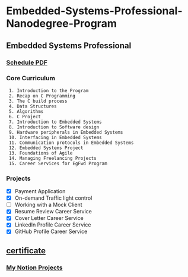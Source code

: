 # Embedded-Systems-Professional-Nanodegree-Program
## Embedded Systems Professional
### [Schedule PDF](https://drive.google.com/file/d/13_fVuwgbhx2a5_Le9_0hy9-sOP0bD_HB/view?usp=sharing)
   
   ### Core Curriculum
     1. Introduction to the Program
     2. Recap on C Programming
     3. The C build process
     4. Data Structures
     5. Algorithms
     6. C Project
     7. Introduction to Embedded Systems
     8. Introduction to Software design
     9. Hardware peripherals in Embedded Systems
     10. Interfacing in Embedded Systems
     11. Communication protocols in Embedded Systems
     12. Embedded Systems Project
     13. Foundations of Agile
     14. Managing Freelancing Projects
     15. Career Services for EgFwd Program


  ### Projects
   - [x] Payment Application
   - [x] On-demand Traffic light control
   - [ ] Working with a Mock Client
   - [x] Resume Review Career Service
   - [x] Cover Letter Career Service
   - [x] LinkedIn Profile Career Service
   - [x] GitHub Profile Career Service
 	
## [certificate](https://github.com/OmarAdelShalaan/Embedded-Systems-Professional-Nanodegree-Program/blob/main/certificate.jpg?raw=true)
### [My Notion Projects](https://www.notion.so/FWD-e0d6e4ee4304402aafd0621a65742a31)

